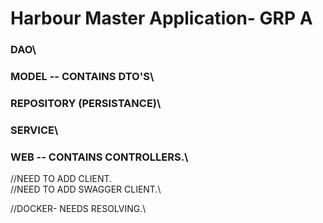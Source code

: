 
# Harbour Master Application- GRP A


### DAO\
### MODEL -- CONTAINS DTO'S\
### REPOSITORY (PERSISTANCE)\
### SERVICE\
### WEB -- CONTAINS CONTROLLERS.\



//NEED TO ADD CLIENT.\
//NEED TO ADD SWAGGER CLIENT.\
 
//DOCKER- NEEDS RESOLVING.\

